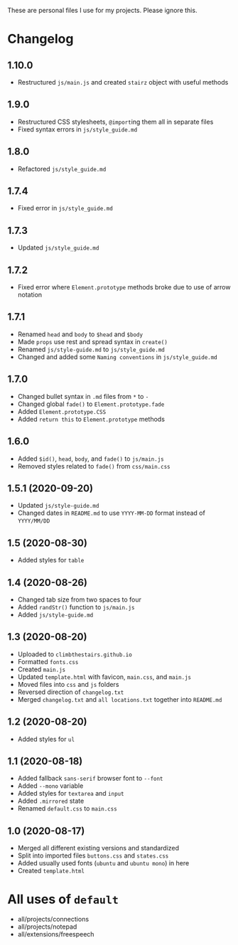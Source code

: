 These are personal files I use for my projects. Please ignore this.

# Changelog

## 1.10.0
- Restructured `js/main.js` and created `stairz` object with useful methods

## 1.9.0
- Restructured CSS stylesheets, `@import`ing them all in separate files
- Fixed syntax errors in `js/style_guide.md`

## 1.8.0
- Refactored `js/style_guide.md`

## 1.7.4
- Fixed error in `js/style_guide.md`

## 1.7.3
- Updated `js/style_guide.md`

## 1.7.2
- Fixed error where `Element.prototype` methods broke due to use of arrow notation

## 1.7.1
- Renamed `head` and `body` to `$head` and `$body`
- Made `props` use rest and spread syntax in `create()`
- Renamed `js/style-guide.md` to `js/style_guide.md`
- Changed and added some `Naming conventions` in `js/style_guide.md`

## 1.7.0
- Changed bullet syntax in `.md` files from `*` to `-`
- Changed global `fade()` to `Element.prototype.fade`
- Added `Element.prototype.CSS`
- Added `return this` to `Element.prototype` methods

## 1.6.0
- Added `$id()`, `head`, `body`, and `fade()` to `js/main.js`
- Removed styles related to `fade()` from `css/main.css`

## 1.5.1 (2020-09-20)
- Updated `js/style-guide.md`
- Changed dates in `README.md` to use `YYYY-MM-DD` format instead of `YYYY/MM/DD`

## 1.5 (2020-08-30)
- Added styles for `table`

## 1.4 (2020-08-26)
- Changed tab size from two spaces to four
- Added `randStr()` function to `js/main.js`
- Added `js/style-guide.md`

## 1.3 (2020-08-20)
- Uploaded to `climbthestairs.github.io`
- Formatted `fonts.css`
- Created `main.js`
- Updated `template.html` with favicon, `main.css`, and `main.js`
- Moved files into `css` and `js` folders
- Reversed direction of `changelog.txt`
- Merged `changelog.txt` and `all locations.txt` together into `README.md`

## 1.2 (2020-08-20)
- Added styles for `ul`

## 1.1 (2020-08-18)
- Added fallback `sans-serif` browser font to `--font`
- Added `--mono` variable
- Added styles for `textarea` and `input`
- Added `.mirrored` state
- Renamed `default.css` to `main.css`

## 1.0 (2020-08-17)
- Merged all different existing versions and standardized
- Split into imported files `buttons.css` and `states.css`
- Added usually used fonts (`ubuntu` and `ubuntu mono`) in here
- Created `template.html`

# All uses of `default`
- all/projects/connections
- all/projects/notepad
- all/extensions/freespeech
